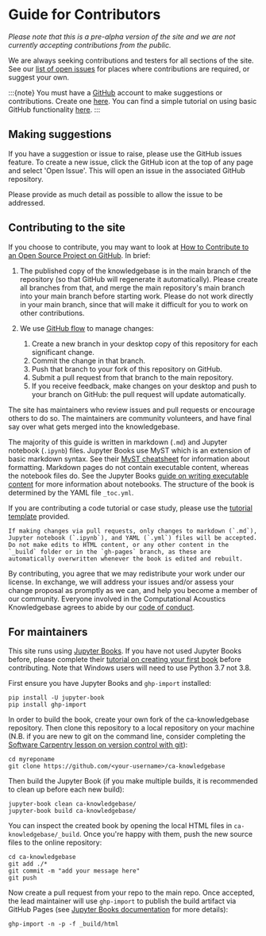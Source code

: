 # Guide for Contributors

*Please note that this is a pre-alpha version of the site and we are not currently accepting contributions from the public.*

We are always seeking contributions and testers for all sections of the site. See our [list of open issues](https://github.com/agully1/ca-knowledgebase/issues) for places where contributions are required, or suggest your own.

:::{note}
You must have a [GitHub](https://github.com/) account to make suggestions or contributions. Create one [here](https://github.com/signup). You can find a simple tutorial on using basic GitHub functionality [here](https://guides.github.com/activities/hello-world/).
:::

## Making suggestions

If you have a suggestion or issue to raise, please use the GitHub issues feature. To create a new issue, click the GitHub icon at the top of any page and select 'Open Issue'. This will open an issue in the associated GitHub repository.

Please provide as much detail as possible to allow the issue to be addressed.

## Contributing to the site

If you choose to contribute, you may want to look at [How to Contribute to an Open Source Project on GitHub](https://app.egghead.io/playlists/how-to-contribute-to-an-open-source-project-on-github). In brief:

1. The published copy of the knowledgebase is in the main branch of the repository (so that GitHub will regenerate it automatically). Please create all branches from that, and merge the main repository's main branch into your main branch before starting work. Please do not work directly in your main branch, since that will make it difficult for you to work on other contributions.

2. We use [GitHub flow](https://guides.github.com/introduction/flow/) to manage changes:
    1. Create a new branch in your desktop copy of this repository for each significant change.
    2. Commit the change in that branch.
    3. Push that branch to your fork of this repository on GitHub.
    4. Submit a pull request from that branch to the main repository.
    5. If you receive feedback, make changes on your desktop and push to your branch on GitHub: the pull request will update automatically.
	
The site has maintainers who review issues and pull requests or encourage others to do so. The maintainers are community volunteers, and have final say over what gets merged into the knowledgebase.

The majority of this guide is written in markdown (`.md`) and Jupyter notebook (`.ipynb`) files. Jupyter Books use MyST which is an extension of basic markdown syntax. See their [MyST cheatsheet](https://jupyterbook.org/reference/cheatsheet.html) for information about formatting. Markdown pages do not contain executable content, whereas the notebook files do. See the Jupyter Books [guide on writing executable content](https://jupyterbook.org/content/executable/index.html) for more information about notebooks. The structure of the book is determined by the YAML file `_toc.yml`.

If you are contributing a code tutorial or case study, please use the [tutorial template](code-template) provided.

```{warning}
If making changes via pull requests, only changes to markdown (`.md`), Jupyter notebook (`.ipynb`), and YAML (`.yml`) files will be accepted. Do not make edits to HTML content, or any other content in the `_build` folder or in the `gh-pages` branch, as these are automatically overwritten whenever the book is edited and rebuilt. 
```

By contributing, you agree that we may redistribute your work under our license. In exchange, we will address your issues and/or assess your change proposal as promptly as we can, and help you become a member of our community. Everyone involved in the Computational Acoustics Knowledgebase agrees to abide by our [code of conduct](code-of-conduct).

## For maintainers

This site runs using [Jupyter Books](https://jupyterbook.org/intro.html). If you have not used Jupyter Books before, please complete their [tutorial on creating your first book](https://jupyterbook.org/start/your-first-book.html) before contributing. Note that Windows users will need to use Python 3.7 not 3.8.

First ensure you have Jupyter Books and `ghp-import` installed:

```
pip install -U jupyter-book
pip install ghp-import
```

In order to build the book, create your own fork of the ca-knowledgebase repository. Then clone this repository to a local repository on your machine (N.B. if you are new to git on the command line, consider completing the [Software Carpentry lesson on version control with git](https://swcarpentry.github.io/git-novice/)):

```
cd myreponame
git clone https://github.com/<your-username>/ca-knowledgebase
```

Then build the Jupyter Book (if you make multiple builds, it is recommended to clean up before each new build):

```
jupyter-book clean ca-knowledgebase/
jupyter-book build ca-knowledgebase/
```

You can inspect the created book by opening the local HTML files in `ca-knowledgebase/_build`. Once you're happy with them, push the new source files to the online repository:

```
cd ca-knowledgebase
git add ./*
git commit -m "add your message here"
git push
```

Now create a pull request from your repo to the main repo. Once accepted, the lead maintainer will use `ghp-import` to publish the build artifact via GitHub Pages (see [Jupyter Books documentation](https://jupyterbook.org/start/publish.html) for more details):

```
ghp-import -n -p -f _build/html
```